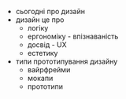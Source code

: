 - сьогодні про дизайн
- дизайн це про
	- логіку
	- ергономіку - впізнаваність
	- досвід - UX
	- естетику
- типи прототипування дизайну
	- вайрфрейми
	- мокапи
	- прототипи